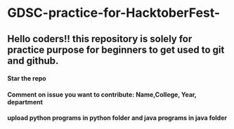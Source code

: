 # GDSC-practice-for-HacktoberFest-
## Hello coders!! this repository is solely for practice purpose for beginners to get used to git and github.

#### Star the repo
#### Comment on issue you want to contribute: Name,College, Year, department 
#### upload python programs in python folder and java programs in java folder

